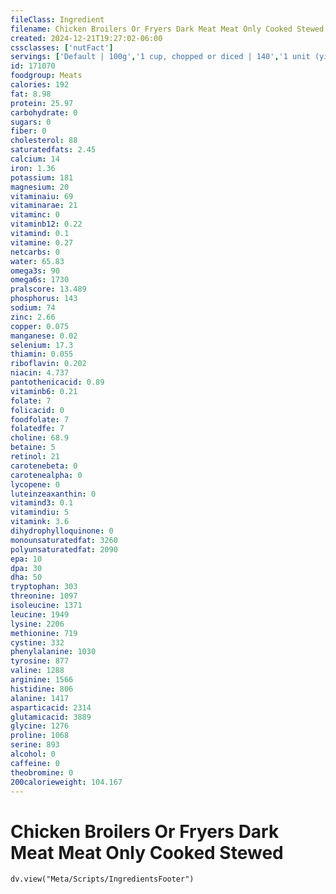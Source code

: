 ```yaml
---
fileClass: Ingredient
filename: Chicken Broilers Or Fryers Dark Meat Meat Only Cooked Stewed
created: 2024-12-21T19:27:02-06:00
cssclasses: ['nutFact']
servings: ['Default | 100g','1 cup, chopped or diced | 140','1 unit (yield from 1 lb ready-to-cook chicken) | 86','1/2 chicken, bone and skin removed | 143']
id: 171070
foodgroup: Meats
calories: 192
fat: 8.98
protein: 25.97
carbohydrate: 0
sugars: 0
fiber: 0
cholesterol: 88
saturatedfats: 2.45
calcium: 14
iron: 1.36
potassium: 181
magnesium: 20
vitaminaiu: 69
vitaminarae: 21
vitaminc: 0
vitaminb12: 0.22
vitamind: 0.1
vitamine: 0.27
netcarbs: 0
water: 65.83
omega3s: 90
omega6s: 1730
pralscore: 13.489
phosphorus: 143
sodium: 74
zinc: 2.66
copper: 0.075
manganese: 0.02
selenium: 17.3
thiamin: 0.055
riboflavin: 0.202
niacin: 4.737
pantothenicacid: 0.89
vitaminb6: 0.21
folate: 7
folicacid: 0
foodfolate: 7
folatedfe: 7
choline: 68.9
betaine: 5
retinol: 21
carotenebeta: 0
carotenealpha: 0
lycopene: 0
luteinzeaxanthin: 0
vitamind3: 0.1
vitamindiu: 5
vitamink: 3.6
dihydrophylloquinone: 0
monounsaturatedfat: 3260
polyunsaturatedfat: 2090
epa: 10
dpa: 30
dha: 50
tryptophan: 303
threonine: 1097
isoleucine: 1371
leucine: 1949
lysine: 2206
methionine: 719
cystine: 332
phenylalanine: 1030
tyrosine: 877
valine: 1288
arginine: 1566
histidine: 806
alanine: 1417
asparticacid: 2314
glutamicacid: 3889
glycine: 1276
proline: 1068
serine: 893
alcohol: 0
caffeine: 0
theobromine: 0
200calorieweight: 104.167
---
```


# Chicken Broilers Or Fryers Dark Meat Meat Only Cooked Stewed

```dataviewjs
dv.view("Meta/Scripts/IngredientsFooter")
```